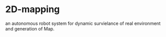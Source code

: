 # 2D-mapping
an autonomous robot system for dynamic survielance of real environment and generation of Map.
